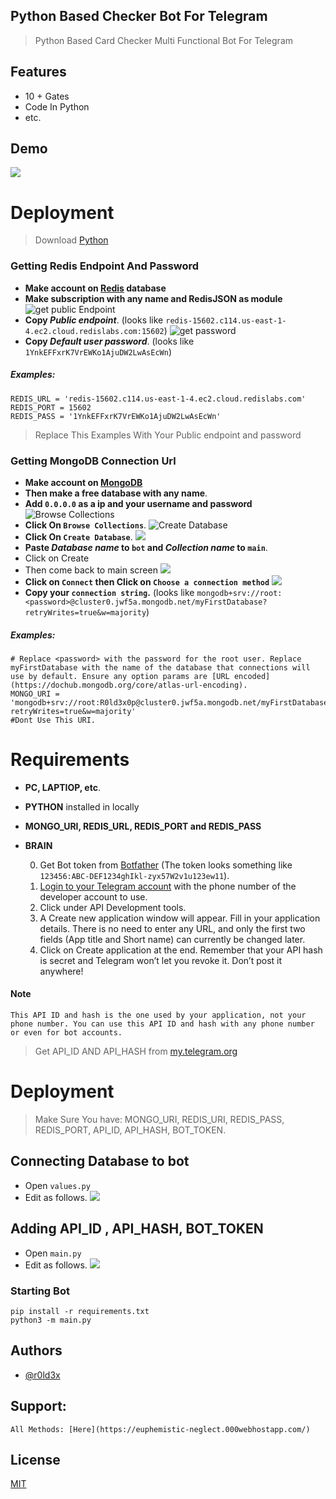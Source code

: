 
## Python Based Checker Bot For Telegram

> Python Based Card Checker Multi Functional Bot For Telegram


## Features

- 10 + Gates
- Code In Python
- etc.

## Demo
![](https://gfycat.com/favoritethosecrocodileskink)





# Deployment

> Download [Python](https://www.python.org/downloads)


### Getting Redis Endpoint And Password

- **Make account on [Redis](redis.com) database**
- **Make subscription with any name and RedisJSON as module**
![get public Endpoint](https://te.legra.ph/file/733d67987bae09c170a48.png)
- **Copy _Public endpoint_**. (looks like `redis-15602.c114.us-east-1-4.ec2.cloud.redislabs.com:15602`)
![get password](https://te.legra.ph/file/c1a8362c9743c68c110b7.png)
- **Copy _Default user password_**. (looks like `1YnkEFFxrK7VrEWKo1AjuDW2LwAsEcWn`)

##### Examples:
``` 
REDIS_URL = 'redis-15602.c114.us-east-1-4.ec2.cloud.redislabs.com'
REDIS_PORT = 15602
REDIS_PASS = '1YnkEFFxrK7VrEWKo1AjuDW2LwAsEcWn'
```
> Replace This Examples With Your Public endpoint and password 

### Getting MongoDB Connection Url

- **Make account on [MongoDB](https://www.mongodb.com/cloud/atlas/register)**
- **Then make a free database with any name**.
- **Add `0.0.0.0` as a ip and your username and password**
![Browse Collections](https://te.legra.ph/file/898ca4a355b6f4e5f4d66.png)
- **Click On `Browse Collections`**.
![Create Database](https://te.legra.ph/file/6be8efeedce051ba84707.png)
- **Click On `Create Database`**.
![](https://telegra.ph/file/89034dba57c6e25c63cb4.png)
- **Paste _Database name_ to `bot` and _Collection name_ to `main`**.
- Click on Create
- Then come back to main screen
![](https://te.legra.ph/file/b7cf1ac188cfb13ca1145.png)
- **Click on `Connect` then Click on `Choose a connection method`**
![](https://te.legra.ph/file/e3ceec1f53ed17495523c.png)
- **Copy your `connection string`.** (looks like `mongodb+srv://root:<password>@cluster0.jwf5a.mongodb.net/myFirstDatabase?retryWrites=true&w=majority`)

##### Examples:
``` 
# Replace <password> with the password for the root user. Replace myFirstDatabase with the name of the database that connections will use by default. Ensure any option params are [URL encoded](https://dochub.mongodb.org/core/atlas-url-encoding).
MONGO_URI = 'mongodb+srv://root:R0ld3x0p@cluster0.jwf5a.mongodb.net/myFirstDatabase?retryWrites=true&w=majority'
#Dont Use This URI.
```

# Requirements
- **PC, LAPTIOP, etc**.
- **PYTHON** installed in locally
- **MONGO_URI, REDIS_URL, REDIS_PORT and REDIS_PASS**
- **BRAIN**

  0. Get Bot token from [Botfather](https://t.me/botfather) (The token looks something like `123456:ABC-DEF1234ghIkl-zyx57W2v1u123ew11`).
  1. [Login to your Telegram account](https://my.telegram.org/) with the phone number of the developer account to use.
  2. Click under API Development tools.
  3. A Create new application window will appear. Fill in your application details. There is no need to enter any URL, and only the first two fields (App title and Short name) can currently be changed later.
  4. Click on Create application at the end. Remember that your API hash is secret and Telegram won’t let you revoke it. Don’t post it anywhere!
#### Note
```
This API ID and hash is the one used by your application, not your phone number. You can use this API ID and hash with any phone number or even for bot accounts.
```

> Get API_ID AND API_HASH from [my.telegram.org](https://my.telegram.org/)


# Deployment

> Make Sure You have: MONGO_URI, REDIS_URI, REDIS_PASS, REDIS_PORT, API_ID, API_HASH, BOT_TOKEN.

## Connecting Database to bot
- Open `values.py`
- Edit as follows.
![](https://te.legra.ph/file/e46ed7778f5f052e62bad.jpg)

## Adding API_ID , API_HASH, BOT_TOKEN
- Open `main.py`
- Edit as follows.
![](https://te.legra.ph/file/3c8f83d31a7c234897100.jpg)

### Starting Bot
```
pip install -r requirements.txt
python3 -m main.py
```

## Authors

- [@r0ld3x](https://www.github.com/r0ld3x)

## Support:
    All Methods: [Here](https://euphemistic-neglect.000webhostapp.com/)


## License

[MIT](https://choosealicense.com/licenses/mit/)

